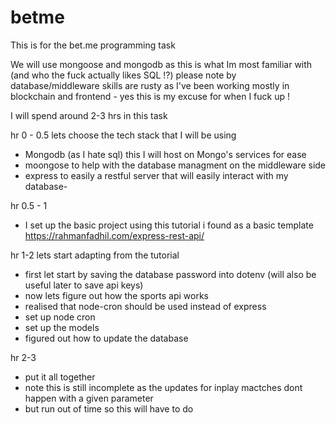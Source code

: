 # betme

This is for the bet.me programming task 

We will use mongoose and mongodb as this is what Im most familiar with (and who the fuck actually likes SQL !?) 
please note by database/middleware skills are rusty as I've been working mostly in blockchain and frontend - yes this is my excuse for when I fuck up ! 

I will spend around 2-3 hrs in this task 


hr 0 - 0.5 
lets choose the tech stack that I will be using 
- Mongodb (as I hate sql) this I will host on Mongo's services for ease 
- moongose to help with the database managment on the middleware side 
- express to easily a restful server that will easily interact with my database- 

hr 0.5 - 1 
- I set up the basic project using this tutorial i found as a basic template https://rahmanfadhil.com/express-rest-api/

hr 1-2
lets start adapting from the tutorial 
- first let start by saving the database password into dotenv (will also be useful later to save api keys)
- now lets figure out how the sports api works 
- realised that node-cron should be used instead of express 
- set up node cron 
- set up the models 
- figured out how to update the database 

hr 2-3 
- put it all together 
- note this is still incomplete as the updates for inplay mactches dont happen with a given parameter 
- but run out of time so this will have to do 





